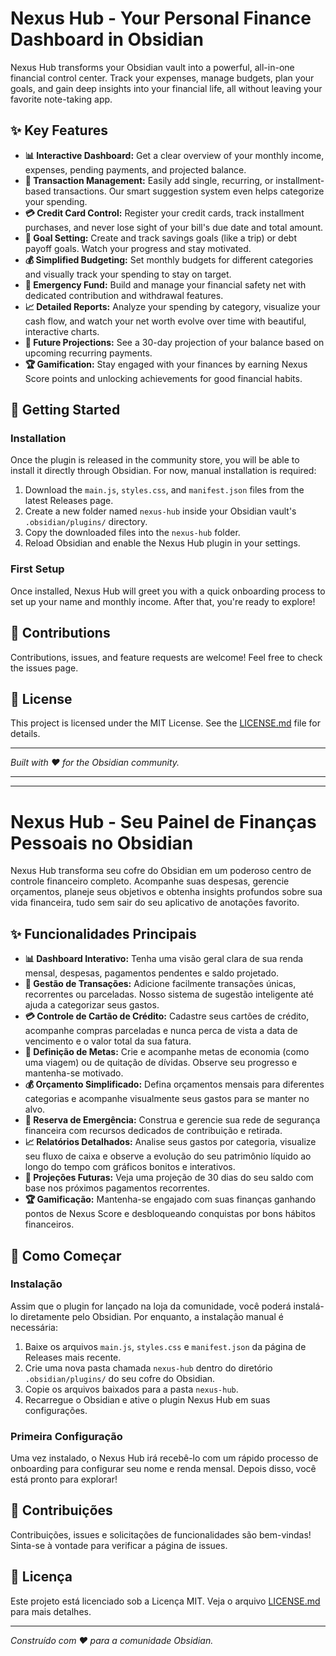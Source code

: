 # Nexus Hub - Your Personal Finance Dashboard in Obsidian

Nexus Hub transforms your Obsidian vault into a powerful, all-in-one financial control center. Track your expenses, manage budgets, plan your goals, and gain deep insights into your financial life, all without leaving your favorite note-taking app.

## ✨ Key Features

- **📊 Interactive Dashboard:** Get a clear overview of your monthly income, expenses, pending payments, and projected balance.
- **💸 Transaction Management:** Easily add single, recurring, or installment-based transactions. Our smart suggestion system even helps categorize your spending.
- **💳 Credit Card Control:** Register your credit cards, track installment purchases, and never lose sight of your bill's due date and total amount.
- **🎯 Goal Setting:** Create and track savings goals (like a trip) or debt payoff goals. Watch your progress and stay motivated.
- **💰 Simplified Budgeting:** Set monthly budgets for different categories and visually track your spending to stay on target.
- **🚨 Emergency Fund:** Build and manage your financial safety net with dedicated contribution and withdrawal features.
- **📈 Detailed Reports:** Analyze your spending by category, visualize your cash flow, and watch your net worth evolve over time with beautiful, interactive charts.
- **🔮 Future Projections:** See a 30-day projection of your balance based on upcoming recurring payments.
- **🏆 Gamification:** Stay engaged with your finances by earning Nexus Score points and unlocking achievements for good financial habits.

## 🚀 Getting Started

### Installation

Once the plugin is released in the community store, you will be able to install it directly through Obsidian. For now, manual installation is required:

1.  Download the `main.js`, `styles.css`, and `manifest.json` files from the latest Releases page.
2.  Create a new folder named `nexus-hub` inside your Obsidian vault's `.obsidian/plugins/` directory.
3.  Copy the downloaded files into the `nexus-hub` folder.
4.  Reload Obsidian and enable the Nexus Hub plugin in your settings.

### First Setup

Once installed, Nexus Hub will greet you with a quick onboarding process to set up your name and monthly income. After that, you're ready to explore!

## 🤝 Contributions

Contributions, issues, and feature requests are welcome! Feel free to check the issues page.

## 📜 License

This project is licensed under the MIT License. See the [LICENSE.md](LICENSE.md) file for details.

---

*Built with ❤️ for the Obsidian community.*

---
---

# Nexus Hub - Seu Painel de Finanças Pessoais no Obsidian

Nexus Hub transforma seu cofre do Obsidian em um poderoso centro de controle financeiro completo. Acompanhe suas despesas, gerencie orçamentos, planeje seus objetivos e obtenha insights profundos sobre sua vida financeira, tudo sem sair do seu aplicativo de anotações favorito.

## ✨ Funcionalidades Principais

- **📊 Dashboard Interativo:** Tenha uma visão geral clara de sua renda mensal, despesas, pagamentos pendentes e saldo projetado.
- **💸 Gestão de Transações:** Adicione facilmente transações únicas, recorrentes ou parceladas. Nosso sistema de sugestão inteligente até ajuda a categorizar seus gastos.
- **💳 Controle de Cartão de Crédito:** Cadastre seus cartões de crédito, acompanhe compras parceladas e nunca perca de vista a data de vencimento e o valor total da sua fatura.
- **🎯 Definição de Metas:** Crie e acompanhe metas de economia (como uma viagem) ou de quitação de dívidas. Observe seu progresso e mantenha-se motivado.
- **💰 Orçamento Simplificado:** Defina orçamentos mensais para diferentes categorias e acompanhe visualmente seus gastos para se manter no alvo.
- **🚨 Reserva de Emergência:** Construa e gerencie sua rede de segurança financeira com recursos dedicados de contribuição e retirada.
- **📈 Relatórios Detalhados:** Analise seus gastos por categoria, visualize seu fluxo de caixa e observe a evolução do seu patrimônio líquido ao longo do tempo com gráficos bonitos e interativos.
- **🔮 Projeções Futuras:** Veja uma projeção de 30 dias do seu saldo com base nos próximos pagamentos recorrentes.
- **🏆 Gamificação:** Mantenha-se engajado com suas finanças ganhando pontos de Nexus Score e desbloqueando conquistas por bons hábitos financeiros.

## 🚀 Como Começar

### Instalação

Assim que o plugin for lançado na loja da comunidade, você poderá instalá-lo diretamente pelo Obsidian. Por enquanto, a instalação manual é necessária:

1.  Baixe os arquivos `main.js`, `styles.css` e `manifest.json` da página de Releases mais recente.
2.  Crie uma nova pasta chamada `nexus-hub` dentro do diretório `.obsidian/plugins/` do seu cofre do Obsidian.
3.  Copie os arquivos baixados para a pasta `nexus-hub`.
4.  Recarregue o Obsidian e ative o plugin Nexus Hub em suas configurações.

### Primeira Configuração

Uma vez instalado, o Nexus Hub irá recebê-lo com um rápido processo de onboarding para configurar seu nome e renda mensal. Depois disso, você está pronto para explorar!

## 🤝 Contribuições

Contribuições, issues e solicitações de funcionalidades são bem-vindas! Sinta-se à vontade para verificar a página de issues.

## 📜 Licença

Este projeto está licenciado sob a Licença MIT. Veja o arquivo [LICENSE.md](LICENSE.md) para mais detalhes.

---

*Construído com ❤️ para a comunidade Obsidian.*